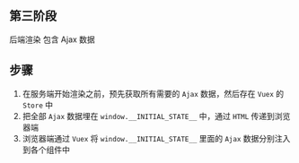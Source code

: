 ## 第三阶段

后端渲染 包含 Ajax 数据

## 步骤

1. 在服务端开始渲染之前，预先获取所有需要的 ```Ajax``` 数据，然后存在 ```Vuex``` 的 ```Store``` 中
2. 把全部 ```Ajax``` 数据埋在 ```window.__INITIAL_STATE__``` 中，通过 ```HTML``` 传递到浏览器端
3. 浏览器端通过 ```Vuex``` 将 ```window.__INITIAL_STATE__``` 里面的 ```Ajax``` 数据分别注入到各个组件中